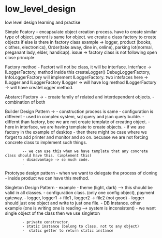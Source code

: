 # low_level_design
low level design learning and practise


Simple Fcatory - 
            encapsulate object creation process.
            have to create similar type of object.
            parent is same for object.
            we create a class factory to create objects
            if else is there in factory class
            example -> logger, product (books, clothes, electronics), Order(take away, dine in, online), parking lot(normal, preganant lady, elder, handicap).
            issue -> factory class is not following open close principle


Factory method - 
            Factort will not be class, it will be interface.
            Interface -> ILoggerFactory, method inside this createLogger()
            DebugLoggerFactory, InfoLoggerFactory will implement ILoggerFactory.
            two intefaces here -> ILogger and ILoggerFactory
            ILogger -> will have log method
            ILoggerFactory -> will have createLogger method.


Abstarct Factory -> 
            -  create family of related and interdependent objects.
            -  combination of both


Builder Design Pattern ->
            - construction process is same
            - configuration is different
            - used in complex system, sql query and json query builde.
            - differnt than factory, bec we are not create template of creating object.
            - here in interface, we are having template to create objects.
            - if we use factory in the example of desktop
            - then there might be case where we forget to add printer and monitor and so on. becuase we are not forcing concrete class to implement such things.

            -- we can use this when we have template that any concrete class should have this. (implement this)
            - disadvantage -> so much code. 
            - 

Prototype design pattern
            - when we want to delegate the process of cloning
            - inside product we can have this method.



Singleton Design Pattern 
            - example - theme (light, dark) --> this should be valid in all classes.
            - configuration class. (only one config object), payment gateway.
            - logger, logger1 -> file1 , logger2 -> file2 (not good) 
            - logger should just one object and write to just one file. 
            - DB Instance. other example (one is writing one is reading  --> system is inconsistent)
            - we want single object of the class then we use singleton

            - private constructor.
            - static instance (belong to class, not to any object)
            -  static getter to return static instance

